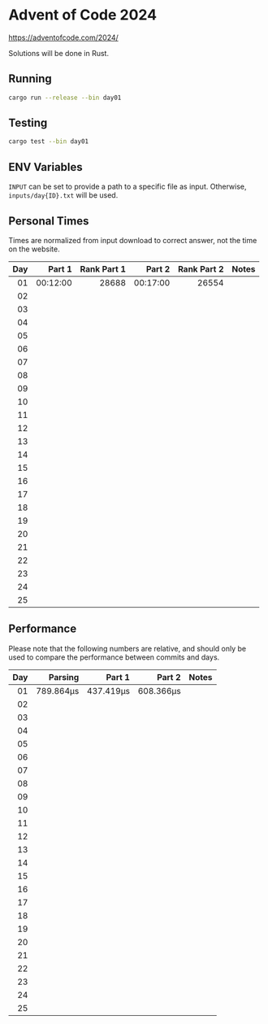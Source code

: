 # Advent of Code 2024

https://adventofcode.com/2024/

Solutions will be done in Rust.

## Running

```bash
cargo run --release --bin day01
```

## Testing

```bash
cargo test --bin day01
```

## ENV Variables

`INPUT` can be set to provide a path to a specific file as input. Otherwise, `inputs/day{ID}.txt` will be used.

## Personal Times

Times are normalized from input download to correct answer, not the time on the website.

|  Day |   Part 1 | Rank Part 1 |   Part 2 | Rank Part 2 | Notes |
| ---: | -------: | ----------: | -------: | ----------: | ----: |
|   01 | 00:12:00 |       28688 | 00:17:00 |       26554 |       |
|   02 |          |             |          |             |       |
|   03 |          |             |          |             |       |
|   04 |          |             |          |             |       |
|   05 |          |             |          |             |       |
|   06 |          |             |          |             |       |
|   07 |          |             |          |             |       |
|   08 |          |             |          |             |       |
|   09 |          |             |          |             |       |
|   10 |          |             |          |             |       |
|   11 |          |             |          |             |       |
|   12 |          |             |          |             |       |
|   13 |          |             |          |             |       |
|   14 |          |             |          |             |       |
|   15 |          |             |          |             |       |
|   16 |          |             |          |             |       |
|   17 |          |             |          |             |       |
|   18 |          |             |          |             |       |
|   19 |          |             |          |             |       |
|   20 |          |             |          |             |       |
|   21 |          |             |          |             |       |
|   22 |          |             |          |             |       |
|   23 |          |             |          |             |       |
|   24 |          |             |          |             |       |
|   25 |          |             |          |             |       |

## Performance

Please note that the following numbers are relative, and should only be used to compare the performance between commits and days.

|  Day |   Parsing |    Part 1 |    Part 2 | Notes |
| ---: | --------: | --------: | --------: | ----: |
|   01 | 789.864µs | 437.419µs | 608.366µs |       |
|   02 |           |           |           |       |
|   03 |           |           |           |       |
|   04 |           |           |           |       |
|   05 |           |           |           |       |
|   06 |           |           |           |       |
|   07 |           |           |           |       |
|   08 |           |           |           |       |
|   09 |           |           |           |       |
|   10 |           |           |           |       |
|   11 |           |           |           |       |
|   12 |           |           |           |       |
|   13 |           |           |           |       |
|   14 |           |           |           |       |
|   15 |           |           |           |       |
|   16 |           |           |           |       |
|   17 |           |           |           |       |
|   18 |           |           |           |       |
|   19 |           |           |           |       |
|   20 |           |           |           |       |
|   21 |           |           |           |       |
|   22 |           |           |           |       |
|   23 |           |           |           |       |
|   24 |           |           |           |       |
|   25 |           |           |           |       |
